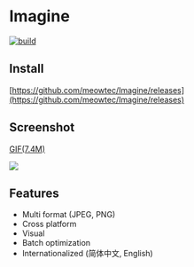 # Imagine

[![build](https://travis-ci.org/meowtec/Imagine.svg?branch=master)](https://travis-ci.org/meowtec/Imagine)

## Install

[https://github.com/meowtec/Imagine/releases](https://github.com/meowtec/Imagine/releases)

## Screenshot

[GIF(7.4M)](http://7qn7vf.com1.z0.glb.clouddn.com/IMAGINE2.gif)

![](http://7qn7vf.com1.z0.glb.clouddn.com/imagine.png)

## Features

 - Multi format (JPEG, PNG)
 - Cross platform
 - Visual
 - Batch optimization
 - Internationalized (简体中文, English)
